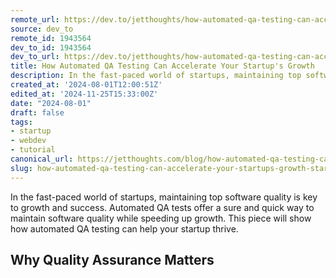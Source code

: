 ```yaml
---
remote_url: https://dev.to/jetthoughts/how-automated-qa-testing-can-accelerate-your-startups-growth-1d47
source: dev_to
remote_id: 1943564
dev_to_id: 1943564
dev_to_url: https://dev.to/jetthoughts/how-automated-qa-testing-can-accelerate-your-startups-growth-1d47
title: How Automated QA Testing Can Accelerate Your Startup's Growth
description: In the fast-paced world of startups, maintaining top software quality is key to growth and success....
created_at: '2024-08-01T12:00:51Z'
edited_at: '2024-11-25T15:33:00Z'
date: "2024-08-01"
draft: false
tags:
- startup
- webdev
- tutorial
canonical_url: https://jetthoughts.com/blog/how-automated-qa-testing-can-accelerate-your-startups-growth-startup-webdev/
slug: how-automated-qa-testing-can-accelerate-your-startups-growth-startup-webdev
---
```

In the fast-paced world of startups, maintaining top software quality is key to growth and success. Automated QA tests offer a sure and quick way to maintain software quality while speeding up growth. This piece will show how automated QA testing can help your startup thrive.

Why Quality Assurance Matters
------------------------------
